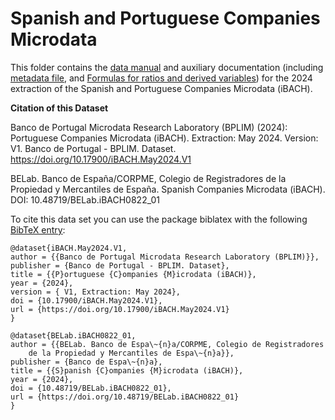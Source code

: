 # Spanish and Portuguese Companies Microdata

This folder contains the [data manual](https://github.com/BPLIM/Manuals/blob/master/Data/IBACH/MAY24/iBACH_manual_MAY24.pdf) and auxiliary documentation (including [metadata file](https://github.com/BPLIM/Manuals/blob/master/Data/IBACH/MAY24/aux_files/metafiles), and [Formulas for ratios and derived variables](https://github.com/BPLIM/Manuals/blob/master/Data/IBACH/MAY24/aux_files/formulas/ratios_formulas.xlsx)) for the 2024 extraction of the Spanish and Portuguese Companies Microdata (iBACH).


**Citation of this Dataset**

Banco de Portugal Microdata Research Laboratory (BPLIM) (2024): Portuguese Companies Microdata (iBACH). Extraction: May 2024. Version: V1. Banco de Portugal - BPLIM. Dataset. https://doi.org/10.17900/iBACH.May2024.V1

BELab. Banco de España/CORPME, Colegio de Registradores de la Propiedad y Mercantiles de España. Spanish Companies Microdata (iBACH). DOI: 10.48719/BELab.iBACH0822_01

To cite this data set you can use the package biblatex with the following [BibTeX entry](https://github.com/BPLIM/Manuals/blob/master/Data/IBACH/MAY24/aux_files/bibtex/IBACH.bib):

```
@dataset{iBACH.May2024.V1,
author = {{Banco de Portugal Microdata Research Laboratory (BPLIM)}},
publisher = {Banco de Portugal - BPLIM. Dataset},
title = {{P}ortuguese {C}ompanies {M}icrodata (iBACH)},
year = {2024},
version = { V1, Extraction: May 2024},
doi = {10.17900/iBACH.May2024.V1},
url = {https://doi.org/10.17900/iBACH.May2024.V1}
}
```
```
@dataset{BELab.iBACH0822_01,
author = {{BELab. Banco de Espa\~{n}a/CORPME, Colegio de Registradores
    de la Propiedad y Mercantiles de Espa\~{n}a}},
publisher = {Banco de Espa\~{n}a},
title = {{S}panish {C}ompanies {M}icrodata (iBACH)},
year = {2024},
doi = {10.48719/BELab.iBACH0822_01},
url = {https://doi.org/10.48719/BELab.iBACH0822_01}
}
```

